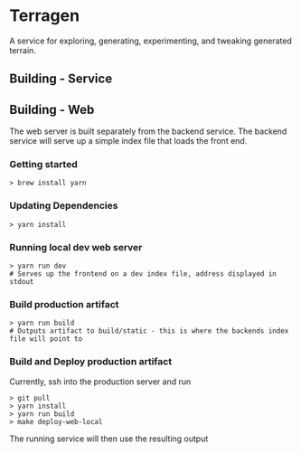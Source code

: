 # Terragen
A service for exploring, generating, experimenting, and tweaking generated terrain.

## Building - Service

## Building - Web
The web server is built separately from the backend service. The backend service will serve up a simple index file that loads the front end.

### Getting started
```
> brew install yarn
```

### Updating Dependencies
```
> yarn install
```

### Running local dev web server
```
> yarn run dev
# Serves up the frontend on a dev index file, address displayed in stdout
```

### Build production artifact
```
> yarn run build
# Outputs artifact to build/static - this is where the backends index file will point to
```

### Build and Deploy production artifact
Currently, ssh into the production server and run
```
> git pull
> yarn install
> yarn run build
> make deploy-web-local
```
The running service will then use the resulting output
